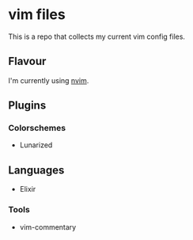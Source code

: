 # vim files

This is a repo that collects my current vim config files.

## Flavour

I'm currently using [nvim](https://github.com/neovim/neovim).

## Plugins

### Colorschemes

* Lunarized

## Languages

* Elixir

### Tools

* vim-commentary

